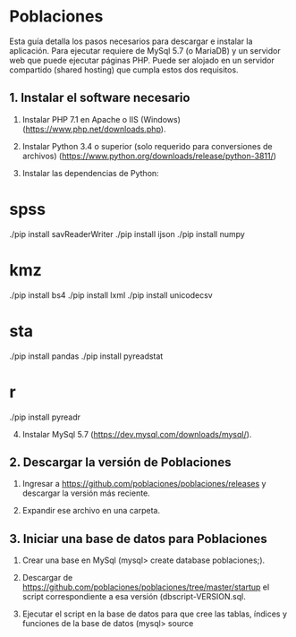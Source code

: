 # Poblaciones
Esta guía detalla los pasos necesarios para descargar e instalar la aplicación. Para ejecutar requiere de MySql 5.7 (o MariaDB) y un servidor web que puede ejecutar páginas PHP. Puede ser alojado en un servidor compartido (shared hosting) que cumpla estos dos requisitos.

## 1. Instalar el software necesario

1. Instalar PHP 7.1 en Apache o IIS (Windows) (https://www.php.net/downloads.php).

2. Instalar Python 3.4 o superior (solo requerido para conversiones de archivos) (https://www.python.org/downloads/release/python-3811/)

3. Instalar las dependencias de Python: 

# spss
./pip install savReaderWriter
./pip install ijson
./pip install numpy

# kmz
./pip install bs4
./pip install lxml
./pip install unicodecsv

# sta
./pip install pandas
./pip install pyreadstat

# r
./pip install pyreadr

4. Instalar MySql 5.7 (https://dev.mysql.com/downloads/mysql/).

## 2. Descargar la versión de Poblaciones

1. Ingresar a https://github.com/poblaciones/poblaciones/releases y descargar la versión más reciente.

2. Expandir ese archivo en una carpeta.

## 3. Iniciar una base de datos para Poblaciones

1. Crear una base en MySql (mysql> create database poblaciones;).

2. Descargar de https://github.com/poblaciones/poblaciones/tree/master/startup el script correspondiente a esa versión (dbscript-VERSION.sql. 

3. Ejecutar el script en la base de datos para que cree las tablas, índices y funciones de la base de datos (mysql> source <script>).

4. (opcional) Agregar los registros de un 'data-pack' desde https://github.com/poblaciones/data-packs.

5. El usuario predeterminado para acceder luego a la aplicación es 'admin', cuya contraseña es 'admin001'. Se recomienda modificarla en el primer uso.

## 4. Crear los archivos de configuración

1. Renombrar /config/settings.sample.php a /config/settings.php 
 
2. Indicar dentro de ese archivo:
  * los datos de conexión a la base de datos (Context::Settings()->Db()->SetDatabase())). 
  * la dirección en la se accederá al mapa (Context::Settings()->Servers()->RegisterServers(<url del servidor>, [opcional] <ruta a la home page institucional>)). La ruta a la homepage institucional se utiliza para redirigir a los usuarios al hacerse logoff, y para generar los links de términos y condiciones (http://<homepage>/terminos) 
  * una clave para utilizar la api de Google Maps (Context::Settings()->Keys()->GoogleMapsKey).
  
3. Opcionalmente, indicar configuraciones para el envío de notificaciones por correo electrónico, y  autenticación de OpenAuth de Google y Facebook (generando las claves necesarios para esos servicios).

4. En la carpeta /web, renombrar el archivo .htaccess.sample a .htaccess.

## 5. Crear el sitio para el servidor

1. Agregar un Site (en IIS o apache) que apunte a la carpeta /web, resolviendo con ella la navegación de la ruta que se haya indicado en settings.php (ej. http://mapa.institucional.org, http://localhost, http://mapasinterna/).

Ejemplo en apache:
```
<VirtualHost *:80>
    ServerName mapasinterna
    DocumentRoot [directorio]/web
    ...
</VirtualHost>
```

2. Si se subió en un servidor remoto (hosting), asegurarse que la carpeta pública/visible del hosting refiere a /web. 

3. Si bien los datos cargados por los usuarios se persisten en la base de datos relacional, varios cachés y otros logs que proceduce la aplicación se almacen en una carpeta. La carpeta predeterminada para ello es /storage. Revisar que haya sobre esa carpeta permisos de escritura.

## 6. Navegación e inicialización 

1. Navegar http://<ruta>/logs para consultar la parte administrativa.

2. Si se importó un data-pack, es  necesario regenerar las tablas precalculadas de la base de datos. En la consola de administración (http://<ruta>/logs), ir a Configuración > Cachés y presionar sucesivamente 'Actualizar' en los cachés de Geografías, Regiones por Geografías y Lookup de Regiones para regenerar los cachés.

3. Navegar http://<ruta>/ para acceder al mapa.
  
4. Navegar http://<ruta>/users para acceder a la creación de cartografías.
  
5. Navegar http://<ruta>/admins para acceder a la administación de usuarios y cartografías.
  
  

